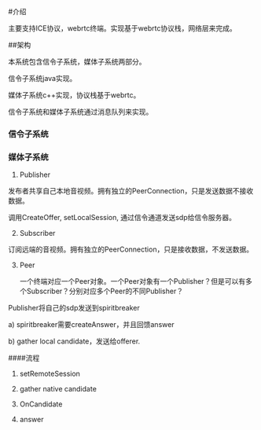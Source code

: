 #介绍

主要支持ICE协议，webrtc终端。实现基于webrtc协议栈，网络层来完成。

##架构

本系统包含信令子系统，媒体子系统两部分。

信令子系统java实现。

媒体子系统c++实现，协议栈基于webrtc。

信令子系统和媒体子系统通过消息队列来实现。

### 信令子系统

### 媒体子系统

1. Publisher

发布者共享自己本地音视频。拥有独立的PeerConnection，只是发送数据不接收数据。

调用CreateOffer, setLocalSession, 通过信令通道发送sdp给信令服务器。

2. Subscriber

订阅远端的音视频。拥有独立的PeerConnection，只是接收数据，不发送数据。

3. Peer
  
   一个终端对应一个Peer对象。一个Peer对象有一个Publisher？但是可以有多个Subscriber？分别对应多个Peer的不同Publisher？

Publisher将自己的sdp发送到spiritbreaker
  
  a) spiritbreaker需要createAnswer，并且回馈answer

  b) gather local candidate，发送给offerer.


####流程

1. setRemoteSession

2. gather native candidate

3. OnCandidate

4. answer

